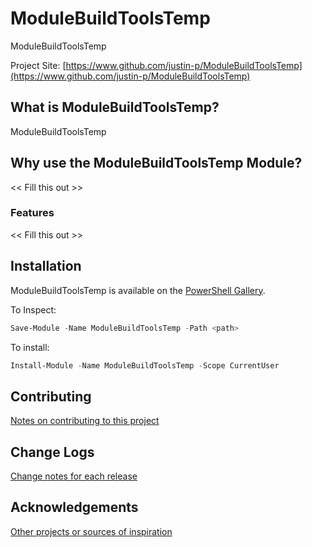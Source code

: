 # ModuleBuildToolsTemp
ModuleBuildToolsTemp

Project Site: [https://www.github.com/justin-p/ModuleBuildToolsTemp](https://www.github.com/justin-p/ModuleBuildToolsTemp)

## What is ModuleBuildToolsTemp?
ModuleBuildToolsTemp

## Why use the ModuleBuildToolsTemp Module?
<< Fill this out >>

### Features
<< Fill this out >>

## Installation
ModuleBuildToolsTemp is available on the [PowerShell Gallery](https://www.powershellgallery.com/packages/ModuleBuildToolsTemp/).

To Inspect:
```powershell
Save-Module -Name ModuleBuildToolsTemp -Path <path>
```
To install:
```powershell
Install-Module -Name ModuleBuildToolsTemp -Scope CurrentUser
```

## Contributing
[Notes on contributing to this project](Contributing.md)

## Change Logs
[Change notes for each release](ChangeLog.md)

## Acknowledgements
[Other projects or sources of inspiration](Acknowledgements.md)



